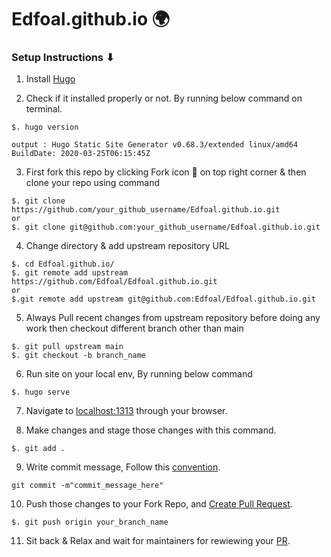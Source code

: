 # Edfoal.github.io 🌍

### Setup Instructions ⬇

1. Install [Hugo](https://gohugo.io/getting-started/installing/) 

2. Check if it installed properly or not. By running below command on terminal. 

``` 
$. hugo version

output : Hugo Static Site Generator v0.68.3/extended linux/amd64 BuildDate: 2020-03-25T06:15:45Z
```

3. First fork this repo by clicking Fork icon 🍴 on top right corner & then clone your repo using command

```
$. git clone https://github.com/your_github_username/Edfoal.github.io.git
or
$. git clone git@github.com:your_github_username/Edfoal.github.io.git
```
4. Change directory & add upstream repository URL
```
$. cd Edfoal.github.io/
$. git remote add upstream https://github.com/Edfoal/Edfoal.github.io.git
or
$.git remote add upstream git@github.com:Edfoal/Edfoal.github.io.git
```
5. Always Pull recent changes from upstream repository before doing any work then checkout different branch other than main
```
$. git pull upstream main
$. git checkout -b branch_name
```
6. Run site on your local env, By running below command
```
$. hugo serve
```
7. Navigate to [localhost:1313](localhost:1313) through your browser.

8. Make changes and stage those changes with this command.
```
$. git add .
```
9. Write commit message, Follow this [convention](https://www.conventionalcommits.org/en/v1.0.0/). 
```
git commit -m"commit_message_here"
```
10. Push those changes to your Fork Repo, and [Create Pull Request](https://www.atlassian.com/git/tutorials/making-a-pull-request).
```
$. git push origin your_branch_name
```

11. Sit back & Relax and wait for maintainers for rewiewing your [PR](https://www.atlassian.com/git/tutorials/making-a-pull-request).
